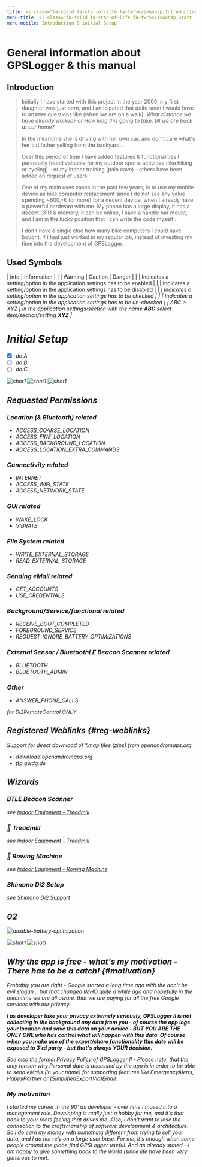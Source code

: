 ```yaml
---
title: <i class="fa-solid fa-star-of-life fa-fw"></i>&nbsp;Introduction & Initial Setup
menu-title: <i class="fa-solid fa-star-of-life fa-fw"></i>&nbsp;Start
menu-mobile: Introduction & initial Setup
---
```


# General information about GPSLogger & this manual

## Introduction

> Initially I have started with this project in the year 2009, my first daughter was just born, and I anticipated that
> quite soon I would have to answer questions like (when we are on a walk): _What distance we have already walked?_ or
> _How long this going to take, till we are back at our home?_
> 
> In the meantime she is driving with her own car, and don't care what's her old father yelling from the backyard...
> 
> Over this period of time I have added features & functionalities I personally found valuable for my outdoor sports
> activities (like hiking or cycling) - or my indoor training (pain cave) - others have been added on request of users.
> 
> One of my main uses cases in the past few years, is to use my mobile device as bike computer replacement since I do
> not see any value spending ~600,-€ (or more) for a decent device, when I already have a powerful hardware with me.
> My phone has a large display, it has a decent CPU & memory, it can be online, I have a handle bar mount, and I am
> in the lucky position that I can write the code myself <i class="fa-solid fa-face-grin-squint-tears"></i>.
> 
> I don't have a single clue how many bike computers I could have bought, if I had just worked in my regular job,
> instead of investing my time into the development of GPSLogger.

## Used Symbols

| <span class="material-icons fa-fw">info</span> | Information |
| <i class="fa-solid fa-warning fa-fw"></i> | Warning \| Caution \| Danger |
| <i class="fa-solid fa-toggle-on fa-fw"></i> | Indicates a setting/option in the application settings has to be enabled |
| <i class="fa-solid fa-toggle-off fa-fw"></i> | Indicates a setting/option in the application settings has to be disabled |
| <i class="fa-solid fa-square-check fa-fw"> | Indicates a setting/option in the application settings has to be checked |
| <i class="fa-solid fa-square fa-fw"></i> | Indicates a setting/option in the application settings has to be un-checked |
| ABC > XYZ | In the application settings/section with the name **_ABC_** select item/section/setting **_XYZ_** |

# Initial Setup

- [x] do A
- [ ] do B
- [ ] do C

<span class="shot">![shot1](/assets/img/gpsl/Screenshot_1642147035_50.png)</span>
<span class="shot">![shot1](/assets/img/gpsl/Screenshot_1642147060_50.png)</span>
<span class="shot">![shot1](/assets/img/gpsl/Screenshot_1642147087_50.png)</span>

## Requested Permissions
### Location (& Bluetooth) related
- ACCESS_COARSE_LOCATION
- ACCESS_FINE_LOCATION
- ACCESS_BACKGROUND_LOCATION
- ACCESS_LOCATION_EXTRA_COMMANDS

### Connectivity related
- INTERNET
- ACCESS_WIFI_STATE
- ACCESS_NETWORK_STATE

### GUI related
- WAKE_LOCK
- VIBRATE

### File System related
- WRITE_EXTERNAL_STORAGE
- READ_EXTERNAL_STORAGE

### Sending eMail related
- GET_ACCOUNTS
- USE_CREDENTIALS

### Background/Service/functional related
- RECEIVE_BOOT_COMPLETED
- FOREGROUND_SERVICE
- REQUEST_IGNORE_BATTERY_OPTIMIZATIONS

### External Sensor / BluetoothLE Beacon Scanner related
- BLUETOOTH
- BLUETOOTH_ADMIN

### Other
- ANSWER_PHONE_CALLS

for Di2RemoteControl ONLY

## Registered Weblinks {#reg-weblinks}

Support for direct download of *.map files (zips) from openandromaps.org
- download.openandromaps.org
- ftp.gwdg.de

## Wizards

### <i class="fa-brands fa-bluetooth"></i> BTLE Beacon Scanner <i class="fa-solid fa-shield-virus"></i>

see [Indoor Equipment - Treadmill](../7100-indoor/#-treadmill)

### 🏃 Treadmill

see [Indoor Equipment - Treadmill](../7100-indoor/#-treadmill)

### 🚣 Rowing Machine

see [Indoor Equipment - Rowing Machine](../7100-indoor/#-rowing-machine)

### <i class="fa-solid fa-gears"></i> Shimano Di2 Setup

see [Shimano Di2 Support](../7200-di2/)

## 02

<span class="shot">![disable-battery-optimization](/assets/img/gpsl/backg001.png)</span>

<span class="shot">![shot1](/assets/img/gpsl/Screenshot_1642148288_50.png)</span>
<span class="shot">![shot1](/assets/img/gpsl/Screenshot_1642148295_50.png)</span>

## Why the app is free - what's my motivation - There has to be a catch! {#motivation}

Probably you are right - Google started a long time ago with the _don't be evil_ slogan... but that changed IMHO quite 
a while ago and hopefully in the meantime we are all aware, that we are paying for all the _free_ Google services with
our privacy.

**I as developer take your privacy extremely seriously, GPSLogger II is not collecting in the background any data from
you - of course the app logs your location and save this data on your device - BUT YOU ARE THE ONLY ONE who has control
what will happen with this data. Of course when you make use of the export/share functionality this date will be exposed
to 3'rd party - but that's always YOUR decision.**

[See also the formal Privacy Policy of GPSLogger II](https://www.emacberry.com/pp/pp2.html) - Please note, that the only
reason why _Personal data_ is accessed by the app is in order to be able to send eMails (in your name) for supporting
features like _EmergencyAlerts_, _HappyPartner_ or _(SimplifiedExportVia)Email_.

### My motivation

I started my career in the 90' as developer - over time I moved into a management role. Developing is really just a
hobby for me, and it's that _back to your roots_ feeling that drives me. Also, I don't want to lose the connection to
the craftsmanship of software development & architecture. So I do earn my money with something different from trying to
sell your data, and I do not rely on a large user base. For me, it's enough when some people around the globe find
GPSLogger useful. And as already stated - _I am happy to give something back to the world (since life have been very
generous to me)_.
